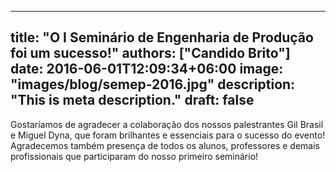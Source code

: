 
---
title: "O I Seminário de Engenharia de Produção foi um sucesso!"
authors: ["Candido Brito"]
date: 2016-06-01T12:09:34+06:00
image: "images/blog/semep-2016.jpg"
description: "This is meta description."
draft: false
---
Gostaríamos de agradecer a colaboração dos nossos palestrantes Gil Brasil e Miguel Dyna, que foram brilhantes e essenciais para o sucesso do evento! Agradecemos também presença de todos os alunos, professores e demais profissionais que participaram do nosso primeiro seminário!